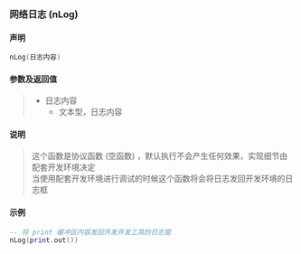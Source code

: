 ### 网络日志 \(**nLog**\)


#### 声明
```lua
nLog(日志内容)
```

#### 参数及返回值
> - 日志内容
>   - 文本型，日志内容

#### 说明
> 这个函数是协议函数 (空函数) ，默认执行不会产生任何效果，实现细节由配套开发环境决定  
> 当使用配套开发环境进行调试的时候这个函数将会将日志发回开发环境的日志框  

#### 示例  
```lua
-- 将 print 缓冲区内容发回开发开发工具的日志窗
nLog(print.out())
```

